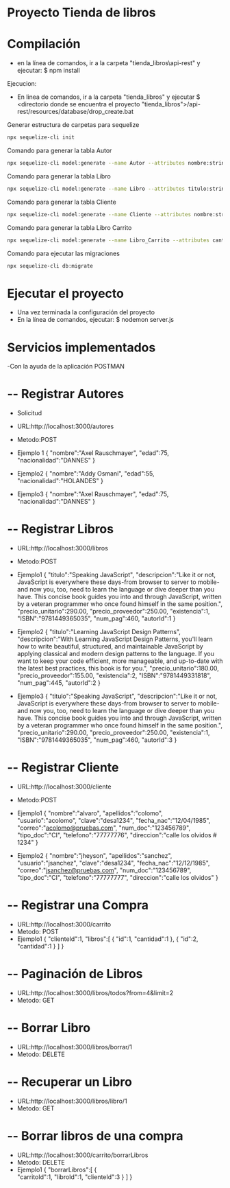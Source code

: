 Proyecto Tienda de libros
===========================================
Compilación
============
- en la línea de comandos, ir a la carpeta "tienda_libros\api-rest" y ejecutar:
$ npm install

Ejecucion:

- En linea de comandos, ir a la carpeta "tienda_libros" y ejecutar
 $ <directorio donde se encuentra el proyecto "tienda_libros">/api-rest/resources/database/drop_create.bat


Generar estructura de carpetas para sequelize
```bash
npx sequelize-cli init
```
Comando para generar la tabla Autor
```bash
npx sequelize-cli model:generate --name Autor --attributes nombre:string,edad:integer,nacionalidad:string,activo:boolean
```

Comando para generar la tabla Libro
```bash
npx sequelize-cli model:generate --name Libro --attributes titulo:string,descripcion:string(500),precio_unitario:doble,precio_proveedor:doble, existencia:doble,ISBN:string,num_pag:string,thumbnailUrl:string,descripcion_larga:string,status:string,categoria:string,language:string,anio:integer,imagen:blob,activo:boolean
```

Comando para generar la tabla Cliente
```bash
npx sequelize-cli model:generate --name Cliente --attributes nombre:string,apellidos:string,usuario:string,clave:string,fecha_nac:string,correo:string,num_doc:string,tipo_doc:string,telefono:string,direccion:string,tipo_cliente:string,activo:boolean
```


Comando para generar la tabla Libro Carrito
```bash
npx sequelize-cli model:generate --name Libro_Carrito --attributes cantidad:integer,observaciones:string,activo:boolean
```


Comando para ejecutar las migraciones
```bash
npx sequelize-cli db:migrate
```



Ejecutar el proyecto
=====================
- Una vez terminada la configuración del proyecto
- En la línea de comandos, ejecutar:
$ nodemon server.js



Servicios implementados
=====================
-Con la ayuda de la aplicación POSTMAN

-- Registrar Autores
=====================
- Solicitud
- URL:http://localhost:3000/autores
- Metodo:POST
- Ejemplo 1
{
    "nombre":"Axel Rauschmayer",
    "edad":75,
    "nacionalidad":"DANNES"
}

- Ejemplo2
{
    "nombre":"Addy Osmani",
    "edad":55,
    "nacionalidad":"HOLANDES"
}
- Ejemplo3
{
    "nombre":"Axel Rauschmayer",
    "edad":75,
    "nacionalidad":"DANNES"
}

-- Registrar Libros
=====================
- URL:http://localhost:3000/libros
- Metodo:POST
- Ejemplo1
{
    "titulo":"Speaking JavaScript",
    "descripcion":"Like it or not, JavaScript is everywhere these days-from browser to server to mobile-and now you, too, need to learn the language or dive deeper than you have. This concise book guides you into and through JavaScript, written by a veteran programmer who once found himself in the same position.",
    "precio_unitario":290.00,
    "precio_proveedor":250.00,
    "existencia":1,
    "ISBN":"9781449365035",
    "num_pag":460,
    "autorId":1
}

- Ejemplo2
{
    "titulo":"Learning JavaScript Design Patterns",
    "descripcion":"With Learning JavaScript Design Patterns, you'll learn how to write beautiful, structured, and maintainable JavaScript by applying classical and modern design patterns to the language. If you want to keep your code efficient, more manageable, and up-to-date with the latest best practices, this book is for you.",
    "precio_unitario":180.00,
    "precio_proveedor":155.00,
    "existencia":2,
    "ISBN":"9781449331818",
    "num_pag":445,
    "autorId":2
}

- Ejemplo3
{
    "titulo":"Speaking JavaScript",
    "descripcion":"Like it or not, JavaScript is everywhere these days-from browser to server to mobile-and now you, too, need to learn the language or dive deeper than you have. This concise book guides you into and through JavaScript, written by a veteran programmer who once found himself in the same position.",
    "precio_unitario":290.00,
    "precio_proveedor":250.00,
    "existencia":1,
    "ISBN":"9781449365035",
    "num_pag":460,
    "autorId":3
}

-- Registrar Cliente
=====================
- URL:http://localhost:3000/cliente
- Metodo:POST
- Ejemplo1
{
   "nombre":"alvaro",
   "apellidos":"colomo",
   "usuario":"acolomo",
   "clave":"desa1234",
   "fecha_nac":"12/04/1985",
   "correo":"acolomo@pruebas.com",
   "num_doc":"123456789",
   "tipo_doc":"CI",
   "telefono":"77777776",
   "direccion":"calle los olvidos # 1234"
}

- Ejemplo2
{
   "nombre":"jheyson",
   "apellidos":"sanchez",
   "usuario":"jsanchez",
   "clave":"desa1234",
   "fecha_nac":"12/12/1985",
   "correo":"jsanchez@pruebas.com",
   "num_doc":"123456789",
   "tipo_doc":"CI",
   "telefono":"77777777",
   "direccion":"calle los olvidos"
}

-- Registrar una Compra
=====================
- URL:http://localhost:3000/carrito
- Metodo: POST
- Ejemplo1
{
   "clienteId":1,
   "libros":[
   		{
   			"id":1,
   			"cantidad":1
   		},
   		{
   			"id":2,
   			"cantidad":1
   		}
   	]
}

-- Paginación de Libros
=====================
- URL:http://localhost:3000/libros/todos?from=4&limit=2
- Metodo: GET

-- Borrar Libro
=====================
- URL:http://localhost:3000/libros/borrar/1
- Metodo: DELETE

-- Recuperar un Libro
=====================
- URL:http://localhost:3000/libros/libro/1
- Metodo: GET

-- Borrar libros de una compra
=====================
- URL:http://localhost:3000/carrito/borrarLibros
- Metodo: DELETE
- Ejemplo1
{
   "borrarLibros":[
   		{	
   			"carritoId":1,
   			"libroId":1,
   			"clienteId":3
   		}
   	]
}